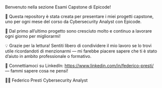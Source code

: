 Benvenuto nella sezione Esami Capstone di Epicode!

📁 Questa repository è stata creata per presentare i miei progetti capstone, uno per ogni mese del corso da Cybersecurity Analyst con Epicode.

🚀 Dal primo all’ultimo progetto sono cresciuto molto e continuo a lavorare ogni giorno per migliorarmi!

💡 Grazie per la lettura!
Sentiti libero di condividere il mio lavoro se lo trovi utile ricordandoti di menzionarmi — mi farebbe piacere sapere che ti è stato d’aiuto in ambito professionale o formativo.

🤝 Connettiamoci su LinkedIn: https://www.linkedin.com/in/federico-presti/ — fammi sapere cosa ne pensi!

👨‍💻
Federico Presti
Cybersecurity Analyst
